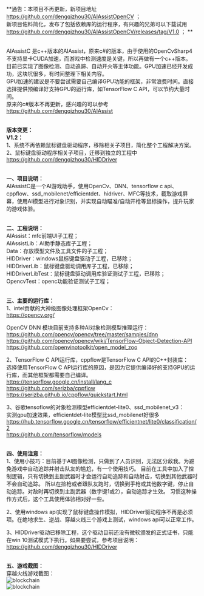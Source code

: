 **通告：本项目不再更新，新项目地址 https://github.com/dengqizhou30/AIAssistOpenCV ；<br>
新项目佐料简化，发布了包括依赖库的运行程序，有兴趣的兄弟可以下载试用 https://github.com/dengqizhou30/AIAssistOpenCV/releases/tag/V1.0 ；
**<br><br>

AIAssistC 是c++版本的AIAssist，原来c#的版本，由于使用的OpenCvSharp4不支持显卡CUDA加速，而游戏中检测速度是关键，所以再做有一个c++版本。<br>
目前已实现了图像检测、自动追踪、自动开火等主体功能。GPU加速已经开发成功，这块坑很多，有时间整理下相关内容。<br>
GPU加速的建议是不要尝试需要自己编译GPU功能的框架，非常浪费时间。直接选择提供预编译好支持GPU的运行库，如TensorFlow C API，可以节约大量时间。<br>
原来的c#版本不再更新，感兴趣的可以参考 https://github.com/dengqizhou30/AIAssist <br>
<br>


**版本变更：** <br>
**V1.2：** <br>
1、系统不再依赖鼠标键盘驱动程序，移除相关子项目，简化整个工程解决方案。 <br>
2、鼠标键盘驱动程序相关子项目，迁移到独立的工程中 https://github.com/dengqizhou30/HIDDriver <br>
<br>


**一、项目说明：**<br>
AIAssistC是一个AI游戏助手，使用OpenCv、DNN、tensorflow c api、cppflow、ssd_mobilenet/efficientdet、hidriver、MFC等技术，截取游戏屏幕，使用AI模型进行对象识别，并实现自动瞄准/自动开枪等鼠标操作，提升玩家的游戏体验。<br>
<br>

**二、工程说明：**<br>
AIAssist：mfc前端UI子工程；<br>
AIAssistLib：AI助手静态库子工程；<br>
Data：存放模型文件及工具文件的子工程；<br>
HIDDriver：windows鼠标键盘驱动子工程，已移除；<br>
HIDDriverLib：鼠标键盘驱动调用库子工程，已移除；<br>
HIDDriverLibTest：鼠标键盘驱动调用库验证测试子工程，已移除；<br>
OpencvTest：openc功能验证测试子工程；<br>
<br>

**三、主要的运行库：**<br>
1、intel贡献的大神级图像处理框架OpenCv：<br>
https://opencv.org/ <br>

OpenCV DNN 模块目前支持多种AI对象检测模型推理运行：<br>
https://github.com/opencv/opencv/tree/master/samples/dnn <br>
https://github.com/opencv/opencv/wiki/TensorFlow-Object-Detection-API <br>
https://github.com/openvinotoolkit/open_model_zoo <br>

2、TensorFlow C API运行库，cppflow是TensorFlow C API的C++封装库：<br>
选择使用TensorFlow C API运行库的原因，是因为它提供编译好的支持GPU的运行库，而其他框架都需要自己编译。<br>
https://tensorflow.google.cn/install/lang_c <br>
https://github.com/serizba/cppflow <br>
https://serizba.github.io/cppflow/quickstart.html <br>

3、谷歌tensoflow的对象检测模型efficientdet-lite0、ssd_mobilenet_v3： <br>
实测gpu加速效果，efficientdet-lite模型比ssd_mobilenet好很多 <br>
https://hub.tensorflow.google.cn/tensorflow/efficientnet/lite0/classification/2 <br>
https://github.com/tensorflow/models <br>
<br>

**四、使用注意：**<br>
1、使用小技巧：目前基于AI图像检测，只做到了人员识别，无法区分敌我。为避免游戏中自动追踪并射击队友的尴尬，有一个使用技巧。
目前在工具中加入了控制逻辑，只有切换到主副武器时才会运行自动追踪和自动射击，切换到其他武器时不会自动追踪。
所以在捡枪或者跟队友跑时，切换到手枪或其他数字键，停止自动追踪。对敌时再切换到主副武器（数字键1或2），自动追踪才生效。
习惯这种操作方式后，这个工具使用体验相对好一些。<br>

2、使用windows api实现了鼠标键盘操作模拟，HIDDriver驱动程序不再是必须项。在绝地求生、逆战、穿越火线三个游戏上测试，windows api可以正常工作。<br>

3、HIDDriver驱动已移除工程，这个驱动目前还没有微软颁发的正式证书，只能在win 10测试模式下执行。如果要尝试，参考项目说明： <br>
https://github.com/dengqizhou30/HIDDriver <br>
<br>

**五、游戏截图：**<br>
穿越火线游戏截图：<br>
![blockchain](https://github.com/dengqizhou30/AIAssistC/blob/main/Data/img/chuanyuehuoxian1.png)</br>
![blockchain](https://github.com/dengqizhou30/AIAssistC/blob/main/Data/img/chuanyuehuoxian.png)</br>
